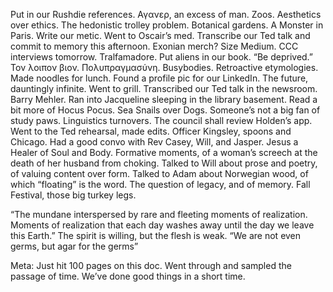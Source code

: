 Put in our Rushdie references. Αγανερ, an excess of man. Zoos. Aesthetics over ethics. The hedonistic trolley problem. Botanical gardens. A Monster in Paris. Write our metic. Went to Oscair’s med. Transcribe our Ted talk and commit to memory this afternoon. Exonian merch? Size Medium. CCC interviews tomorrow. Tralfamadore. Put aliens in our book. “Be deprived.” Τον λοιπον βιον. Πολυπραγμασύνη. Busybodies. Retroactive etymologies. Made noodles for lunch. Found a profile pic for our LinkedIn. The future, dauntingly infinite. Went to grill. Transcribed our Ted talk in the newsroom. Barry Mehler. Ran into Jacqueline sleeping in the library basement. Read a bit more of Hocus Pocus. Sea Snails over Dogs. Someone’s not a big fan of study paws. Linguistics turnovers. The council shall review Holden’s app. Went to the Ted rehearsal, made edits. Officer Kingsley, spoons and Chicago. Had a good convo with Rev Casey, Will, and Jasper. Jesus a Healer of Soul and Body. Formative moments, of a woman’s screech at the death of her husband from choking. Talked to Will about prose and poetry, of valuing content over form. Talked to Adam about Norwegian wood, of which “floating” is the word. The question of legacy, and of memory. Fall Festival, those big turkey legs.

“The mundane interspersed by rare and fleeting moments of realization. Moments of realization that each day washes away until the day we leave this Earth.”
The spirit is willing, but the flesh is weak.
“We are not even germs, but agar for the germs” 

Meta: Just hit 100 pages on this doc. Went through and sampled the passage of time. We’ve done good things in a short time.
